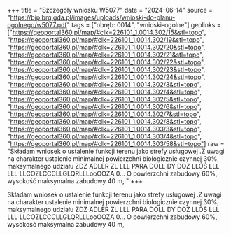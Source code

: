 +++
title = "Szczegóły wniosku W5077"
date = "2024-06-14"
source = "https://bip.brg.gda.pl/images/uploads/wnioski-do-planu-ogolnego/w5077.pdf"
tags = ["obręb: 0014", "wnioski-ogolne"]
geolinks = ["https://geoportal360.pl/map/#clk=226101_1.0014.302/15&stl=topo", "https://geoportal360.pl/map/#clk=226101_1.0014.302/19&stl=topo", "https://geoportal360.pl/map/#clk=226101_1.0014.302/20&stl=topo", "https://geoportal360.pl/map/#clk=226101_1.0014.302/21&stl=topo", "https://geoportal360.pl/map/#clk=226101_1.0014.302/22&stl=topo", "https://geoportal360.pl/map/#clk=226101_1.0014.302/23&stl=topo", "https://geoportal360.pl/map/#clk=226101_1.0014.302/24&stl=topo", "https://geoportal360.pl/map/#clk=226101_1.0014.302/3&stl=topo", "https://geoportal360.pl/map/#clk=226101_1.0014.302/4&stl=topo", "https://geoportal360.pl/map/#clk=226101_1.0014.302/5&stl=topo", "https://geoportal360.pl/map/#clk=226101_1.0014.302/6&stl=topo", "https://geoportal360.pl/map/#clk=226101_1.0014.302/7&stl=topo", "https://geoportal360.pl/map/#clk=226101_1.0014.302/8&stl=topo", "https://geoportal360.pl/map/#clk=226101_1.0014.303/3&stl=topo", "https://geoportal360.pl/map/#clk=226101_1.0014.303/4&stl=topo", "https://geoportal360.pl/map/#clk=226101_1.0014.303/58&stl=topo"]
raw = "Składam wniosek o ustalenie funkcji terenu jako strefy usługowej .Z uwagi na charakter ustalenie minimalnej powierzchni biologicznie czynnej 30%, maksymalnego udziału ZDZ ADLER ZL LLL PARA DOLL DY DOZ LLÓŚ LLL LLL LLCOZLCCCLLGLQRLLLooOOZA 0... O powierzchni zabudowy 60%, wysokość maksymalna zabudowy 40 m, "
+++

Składam wniosek o ustalenie funkcji terenu jako strefy usługowej .Z uwagi na
charakter ustalenie minimalnej powierzchni biologicznie czynnej 30%, maksymalnego udziału
ZDZ ADLER ZL LLL PARA DOLL DY DOZ LLÓŚ LLL LLL LLCOZLCCCLLGLQRLLLooOOZA
0... O
powierzchni zabudowy 60%, wysokość maksymalna zabudowy 40 m,



